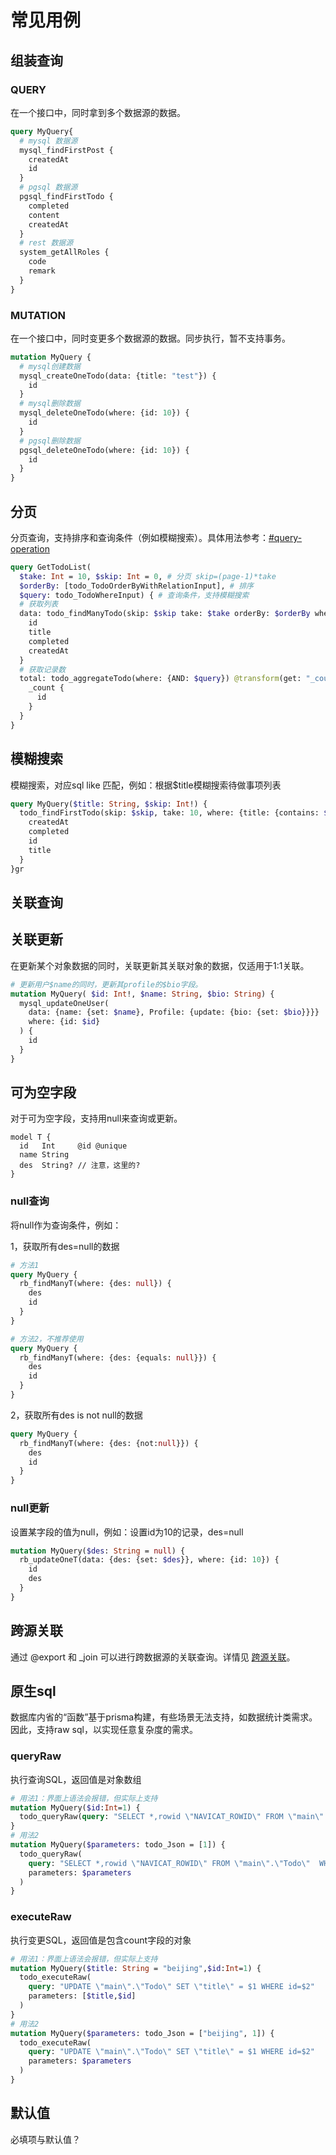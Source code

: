 # 常见用例

## 组装查询&#x20;

### QUERY

在一个接口中，同时拿到多个数据源的数据。

```graphql
query MyQuery{
  # mysql 数据源
  mysql_findFirstPost {
    createdAt
    id
  }
  # pgsql 数据源
  pgsql_findFirstTodo {
    completed
    content
    createdAt
  }
  # rest 数据源
  system_getAllRoles {
    code
    remark
  }
}
```

### MUTATION

在一个接口中，同时变更多个数据源的数据。同步执行，暂不支持事务。

```graphql
mutation MyQuery {
  # mysql创建数据
  mysql_createOneTodo(data: {title: "test"}) {
    id
  }
  # mysql删除数据
  mysql_deleteOneTodo(where: {id: 10}) {
    id
  }
  # pgsql删除数据
  pgsql_deleteOneTodo(where: {id: 10}) {
    id
  }
}
```

## 分页

分页查询，支持排序和查询条件（例如模糊搜索）。具体用法参考：[#query-operation](shi-yong-api.md#query-operation "mention")

```graphql
query GetTodoList(
  $take: Int = 10, $skip: Int = 0, # 分页 skip=(page-1)*take
  $orderBy: [todo_TodoOrderByWithRelationInput], # 排序
  $query: todo_TodoWhereInput) { # 查询条件，支持模糊搜索
  # 获取列表
  data: todo_findManyTodo(skip: $skip take: $take orderBy: $orderBy where: {AND: $query}) {
    id
    title
    completed
    createdAt
  }
  # 获取记录数
  total: todo_aggregateTodo(where: {AND: $query}) @transform(get: "_count.id") {
    _count {
      id
    }
  }
}
```



## 模糊搜索

模糊搜索，对应sql like 匹配，例如：根据$title模糊搜索待做事项列表

```graphql
query MyQuery($title: String, $skip: Int!) {
  todo_findFirstTodo(skip: $skip, take: 10, where: {title: {contains: $title}}) {
    createdAt
    completed
    id
    title
  }
}gr
```

## 关联查询

## 关联更新

在更新某个对象数据的同时，关联更新其关联对象的数据，仅适用于1:1关联。

```graphql
# 更新用户$name的同时，更新其profile的$bio字段。
mutation MyQuery( $id: Int!, $name: String, $bio: String) {
  mysql_updateOneUser(
    data: {name: {set: $name}, Profile: {update: {bio: {set: $bio}}}}
    where: {id: $id}
  ) {
    id
  }
}
```

## 可为空字段

对于可为空字段，支持用null来查询或更新。

```prisma
model T {
  id   Int     @id @unique
  name String
  des  String? // 注意，这里的?
}
```

### null查询

将null作为查询条件，例如：

1，获取所有des=null的数据

```graphql
# 方法1
query MyQuery {
  rb_findManyT(where: {des: null}) {
    des
    id
  }
} 

# 方法2，不推荐使用
query MyQuery {
  rb_findManyT(where: {des: {equals: null}}) {
    des
    id
  }
}
```

2，获取所有des is not null的数据

```graphql
query MyQuery {
  rb_findManyT(where: {des: {not:null}}) {
    des
    id
  }
}
```

### null更新

设置某字段的值为null，例如：设置id为10的记录，des=null

```graphql
mutation MyQuery($des: String = null) {
  rb_updateOneT(data: {des: {set: $des}}, where: {id: 10}) {
    id
    des
  }
}
```

## 跨源关联

通过 @export 和 \_join 可以进行跨数据源的关联查询。详情见 [跨源关联](chang-jian-yong-li.md#kua-yuan-guan-lian)。

## **原生sql**

数据库内省的“函数”基于prisma构建，有些场景无法支持，如数据统计类需求。因此，支持raw sql，以实现任意复杂度的需求。

### queryRaw

执行查询SQL，返回值是对象数组

```graphql
# 用法1：界面上语法会报错，但实际上支持
mutation MyQuery($id:Int=1) {
  todo_queryRaw(query: "SELECT *,rowid \"NAVICAT_ROWID\" FROM \"main\".\"Todo\"  WHERE id=$1", parameters: [$id])
} 
# 用法2
mutation MyQuery($parameters: todo_Json = [1]) {
  todo_queryRaw(
    query: "SELECT *,rowid \"NAVICAT_ROWID\" FROM \"main\".\"Todo\"  WHERE id=$1"
    parameters: $parameters
  )
}
```

### executeRaw

执行变更SQL，返回值是包含count字段的对象

```graphql
# 用法1：界面上语法会报错，但实际上支持
mutation MyQuery($title: String = "beijing",$id:Int=1) {
  todo_executeRaw(
    query: "UPDATE \"main\".\"Todo\" SET \"title\" = $1 WHERE id=$2"
    parameters: [$title,$id]
  )
}
# 用法2
mutation MyQuery($parameters: todo_Json = ["beijing", 1]) {
  todo_executeRaw(
    query: "UPDATE \"main\".\"Todo\" SET \"title\" = $1 WHERE id=$2"
    parameters: $parameters
  )
}
```

## 默认值

必填项与默认值？

